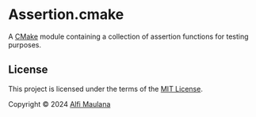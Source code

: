 # Assertion.cmake

A [CMake](https://cmake.org/) module containing a collection of assertion functions for testing purposes.

## License

This project is licensed under the terms of the [MIT License](./LICENSE).

Copyright © 2024 [Alfi Maulana](https://github.com/threeal)
